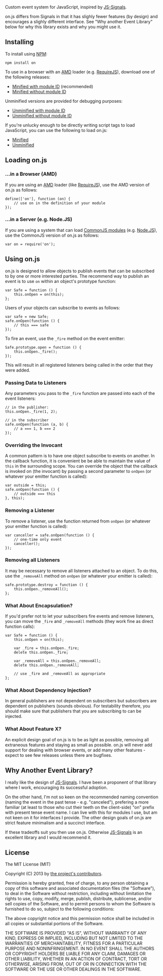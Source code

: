 Custom event system for JavaScript, inspired by [JS-Signals](http://millermedeiros.github.com/js-signals/).

on.js differs from Signals in that it has slighly fewer features (by design) and encourages a slighly different interface. See "Why another Event Library" below for why this library exists and why you might use it. 

Installing
----------

To install using [NPM](http://npmjs.org/):

    npm install on

To use in a browser with an [AMD](https://github.com/amdjs/amdjs-api/wiki/AMD) loader (e.g. [RequireJS](http://requirejs.org/)), download one of the following releases:

* [Minified with module ID](https://github.com/downloads/usenode/on.js/on.named.js) (recommended)
* [Minified without module ID](https://github.com/downloads/usenode/on.js/on.js)

Unminified versions are provided for debugging purposes:

* [Unminified with module ID](https://github.com/downloads/usenode/on.js/on.named.debug.js)
* [Unminified without module ID](https://github.com/downloads/usenode/on.js/on.debug.js)

If you're unlucky enough to be directly writing script tags to load JavaScript, you can use the following to load on.js:

* [Minified](https://github.com/downloads/usenode/on.js/on.global.js)
* [Unminified](https://github.com/downloads/usenode/on.js/on.global.debug.js)

Loading on.js
-------------

### ...in a Browser (AMD) ###

If you are using an [AMD](https://github.com/amdjs/amdjs-api/wiki/AMD) loader (like [RequireJS](http://requirejs.org/)), use the AMD version of on.js as follows:

    define(['on'], function (on) {
        // use on in the definition of your module
    });

### ...in a Server (e.g. Node.JS) ###

If you are using a system that can load [CommonJS modules](http://www.commonjs.org/specs/modules/1.0/) (e.g. [Node.JS](http://nodejs.org/)), use the CommonJS version of on.js as follows:
 
    var on = require('on');

Using on.js
-----------

on.js is designed to allow objects to publish events that can be subscribed to by one or more interested parties. The recommend way to publish an event is to use `on` within an object's prototype function:

    var Safe = function () {
        this.onOpen = on(this);
    };

Users of your objects can subscribe to events as follows:

    var safe = new Safe;
    safe.onOpen(function () {
        // this === safe
    });

To fire an event, use the `_fire` method on the event emitter:

    Safe.prototype.open = function () {
        this.onOpen._fire();
    });

This will result in all registered listeners being called in the order that they were added.

### Passing Data to Listeners ###

Any parameters you pass to the `_fire` function are passed into each of the event listeners:

    // in the publisher:
    this.onOpen._fire(1, 2);

    // in the subscriber
    safe.onOpen(function (a, b) {
        // a === 1, b === 2
    });

### Overriding the Invocant ###

A common pattern is to have one object subscribe to events on another. In the callback function, it is convenient be be able to maintain the value of `this` in the surrounding scope. You can override the object that the callback is invoked on (the invocant) by passing a second parameter to `onOpen` (or whatever your emitter function is called):

    var outside = this;
    safe.onOpen(function () {
        // outside === this
    }, this);

### Removing a Listener ###

To remove a listener, use the function returned from `onOpen` (or whatever your emitter function is called):

    var canceller = safe.onOpen(function () {
        // one-time only event
        canceller();
    });

### Removing all Listeners ###

It may be necessary to remove all listeners attached to an object. To do this, use the `_removeAll` method on `onOpen` (or whatever your emitter is called):

    safe.prototype.destroy = function () {
        this.onOpen._removeAll();
    };

### What About Encapsulation? ###

If you'd prefer not to let your subscribers fire events and remove listeners, you can move the `_fire` and `_removeAll` methods (they work fine as direct function calls):

    var Safe = function () {
        this.onOpen = on(this);
        
        var _fire = this.onOpen._fire;
        delete this.onOpen._fire;
        
        var _removeAll = this.onOpen._removeAll;
        delete this.onOpen._removeAll;
        
        // use _fire and _removeAll as appropriate
    };

### What About Dependency Injection? ###

In general publishers are not dependent on subscribers but subscribers are dependent on publishers (sounds obvious). For testability therefore, you should make sure that publishers that you are subscribing to can be injected.

### What About Feature X? ###

An explicit design goal of on.js is to be as light as possible, removing all extraneous features and staying as small as possible. on.js will never add support for dealing with browser events, or add many other features - expect to see few releases unless there are bugfixes.

Why Another Event Library?
--------------------------

I really like the design of [JS-Signals](http://millermedeiros.github.com/js-signals/). I have been a proponent of that library where I work, encouraging its successful adoption.

On the other hand, I'm not so keen on the recommended naming convention (naming the event in the past tense - e.g. "canceled"), prefering a more familiar (at least to those who cut their teeth on the client-side) "on" prefix with present tense event name. I can live with this for modules I use, but am not keen on it for interfaces I provide. The other design goals of on.js are strict feature minimalism and a succinct interface.

If these tradeoffs suit you then use on.js. Otherwise [JS-Signals](http://millermedeiros.github.com/js-signals/) is an excellent library and I would recommend it.

License
-------

The MIT License (MIT)

Copyright (C) 2013 by <a href="https://github.com/tomyan/on.js/commits/master">the project's contributors</a>.

Permission is hereby granted, free of charge, to any person obtaining a copy of this software and associated documentation files (the "Software"), to deal in the Software without restriction, including without limitation the rights to use, copy, modify, merge, publish, distribute, sublicense, and/or sell copies of the Software, and to permit persons to whom the Software is furnished to do so, subject to the following conditions:

The above copyright notice and this permission notice shall be included in all copies or substantial portions of the Software.

THE SOFTWARE IS PROVIDED "AS IS", WITHOUT WARRANTY OF ANY KIND, EXPRESS OR IMPLIED, INCLUDING BUT NOT LIMITED TO THE WARRANTIES OF MERCHANTABILITY, FITNESS FOR A PARTICULAR PURPOSE AND NONINFRINGEMENT. IN NO EVENT SHALL THE AUTHORS OR COPYRIGHT HOLDERS BE LIABLE FOR ANY CLAIM, DAMAGES OR OTHER LIABILITY, WHETHER IN AN ACTION OF CONTRACT, TORT OR OTHERWISE, ARISING FROM, OUT OF OR IN CONNECTION WITH THE SOFTWARE OR THE USE OR OTHER DEALINGS IN THE SOFTWARE.


